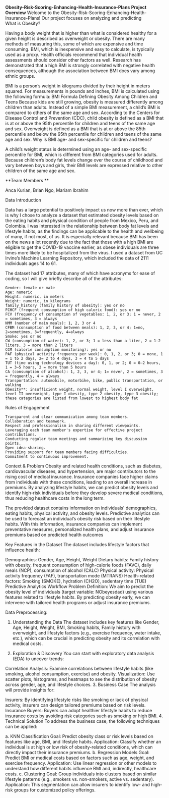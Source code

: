 **Obesity-Risk-Scoring-Enhancing-Health-Insurance-Plans**
**Project Overview**
Welcome to the Obesity-Risk-Scoring-Enhancing-Health-Insurance-Plans! Our project focuses on analyzing and predicting      
What is Obesity?

Having a body weight that is higher than what is considered healthy for a given height is described as overweight or obesity. There are many methods of measuring this, some of which are expensive and time consuming. BMI, which is inexpensive and easy to calculate, is typically used as a proxy. Health officials recommend that individual health assessments should consider other factors as well. Research has demonstrated that a high BMI is strongly correlated with negative health consequences, although the association between BMI does vary among ethnic groups.

BMI is a person’s weight in kilograms divided by their height in meters squared. For measurements in pounds and inches, BMI is calculated using the following formula:
BMI Formula
Defining Obesity Among Children and Teens
Because kids are still growing, obesity is measured differently among children than adults. Instead of a simple BMI measurement, a child’s BMI is compared to others of the same age and sex.
According to the Centers for Disease Control and Prevention (CDC), child obesity is defined as a BMI that is at or above the 95th percentile for children and teens of the same age and sex. Overweight is defined as a BMI that is at or above the 85th percentile and below the 95th percentile for children and teens of the same age and sex.
Why is BMI age- and sex-specific for children and teens?

A child’s weight status is determined using an age- and sex-specific percentile for BMI, which is different from BMI categories used for adults. Because children’s body fat levels change over the course of childhood and vary between boys and girls, their BMI levels are expressed relative to other children of the same age and sex.

**Team Members **

Anca Kurian, Brian Ngo, Mariam Ibrahim

Data Introduction

Data has a large potential to positively impact us now more than ever, which is why I chose to analyze a dataset that estimated obesity levels based on the eating habits and physical condition of people from Mexico, Peru, and Colombia. I was interested in the relationship between body fat levels and lifestyle habits, as the findings can be applicable to the health and wellbeing of many, if not most, of us. It is especially relevant because BMI has been on the news a lot recently due to the fact that those with a high BMI are eligible to get the COVID-19 vaccine earlier, as obese individuals are three times more likely to be hospitalized from the virus. I used a dataset from UC Irvine’s Machine Learning Repository, which included the data of 2111 individuals ages 14 to 61.

The dataset had 17 attributes, many of which have acronyms for ease of coding, so I will give briefly describe all of the attributes:

    Gender: female or male
    Age: numeric
    Height: numeric, in meters
    Weight: numeric, in kilograms
    family_history (family history of obesity): yes or no
    FCHCF (frequent consumption of high caloric food): yes or no
    FCV (frequency of consumption of vegetables: 1, 2, or 3; 1 = never, 2 = sometimes, 3 = always
    NMM (number of main meals): 1, 2, 3 or 4
    CFBM (consumption of food between meals): 1, 2, 3, or 4; 1=no, 2=sometimes, 3=frequently, 4=always
    Smoke: yes or no
    CW (consumption of water): 1, 2, or 3; 1 = less than a liter, 2 = 1–2 liters, 3 = more than 2 liters
    CCM (calorie consumption monitoring): yes or no
    PAF (physical activity frequency per week): 0, 1, 2, or 3; 0 = none, 1 = 1 to 2 days, 2= 2 to 4 days, 3 = 4 to 5 days
    TUT (time using technology devices a day): 0, 1, or 2; 0 = 0–2 hours, 1 = 3–5 hours, 2 = more than 5 hours
    CA (consumption of alcohol): 1, 2, 3, or 4; 1= never, 2 = sometimes, 3 = frequently, 4 = always
    Transportation: automobile, motorbike, bike, public transportation, or walking
    Obesity**: insufficient weight, normal weight, level I overweight, level II overweight, type I obesity, type 2 obesity, type 3 obesity; these categories are listed from lowest to highest body fat

Rules of Engagement

    Transparent and clear communication among team members.
    Collaboration and teamwork.
    Respect and professionalism in sharing different viewpoints.
    Leveraging each team member's expertise for effective project contributions.
    Conducting regular team meetings and summarizing key discussion points.
    Open idea-sharing.
    Providing support for team members facing difficulties.
    Commitment to continuous improvement.

Context & Problem
Obesity and related health conditions, such as diabetes, cardiovascular diseases, and hypertension, are major contributors to the rising cost of medical insurance. Insurance companies face higher claims from individuals with these conditions, leading to an overall increase in premiums. By analyzing lifestyle habits, we can predict obesity levels and identify high-risk individuals before they develop severe medical conditions, thus reducing healthcare costs in the long term.

The provided dataset contains information on individuals' demographics, eating habits, physical activity, and obesity levels. Predictive analytics can be used to forecast an individual’s obesity risk based on their lifestyle habits. With this information, insurance companies can implement preventative measures, personalized health plans, and adjust insurance premiums based on predicted health outcomes

Key Features in the Dataset
The dataset includes lifestyle factors that influence health:

Demographics: Gender, Age, Height, Weight
Dietary habits: Family history with obesity, frequent consumption of high-calorie foods (FAVC), daily meals (NCP), consumption of alcohol (CALC)
Physical activity: Physical activity frequency (FAF), transportation mode (MTRANS)
Health-related factors: Smoking (SMOKE), hydration (CH2O), sedentary time (TUE)
Predictive Analytics Workflow
Problem Definition:
We aim to predict the obesity level of individuals (target variable: NObeyesdad) using various features related to lifestyle habits. By predicting obesity early, we can intervene with tailored health programs or adjust insurance premiums.

Data Preprocessing:
1. Understanding the Data
The dataset includes key features like Gender, Age, Height, Weight, BMI, Smoking habits, Family history with overweight, and lifestyle factors (e.g., exercise frequency, water intake, etc.), which can be crucial in predicting obesity and its correlation with medical costs.

2. Exploration & Discovery
You can start with exploratory data analysis (EDA) to uncover trends:

Correlation Analysis: Examine correlations between lifestyle habits (like smoking, alcohol consumption, exercise) and obesity.
Visualization: Use scatter plots, histograms, and heatmaps to see the distribution of obesity across gender, age, and lifestyle choices.
3. Business Case
The analysis will provide insights for:

Insurers: By identifying lifestyle risks like smoking or lack of physical activity, insurers can design tailored premiums based on risk levels.
Insurance Buyers: Buyers can adopt healthier lifestyle habits to reduce insurance costs by avoiding risk categories such as smoking or high BMI.
4. Technical Solution
To address the business case, the following techniques can be applied:

a. KNN Classification
Goal: Predict obesity class or risk levels based on features like age, BMI, and lifestyle habits.
Application: Classify whether an individual is at high or low risk of obesity-related conditions, which can directly impact their insurance premiums.
b. Regression Models
Goal: Predict BMI or medical costs based on factors such as age, weight, and exercise frequency.
Application: Use linear regression or other models to understand how different habits influence BMI and, indirectly, healthcare costs.
c. Clustering
Goal: Group individuals into clusters based on similar lifestyle patterns (e.g., smokers vs. non-smokers, active vs. sedentary).
Application: This segmentation can allow insurers to identify low- and high-risk groups for customized policy offerings.









